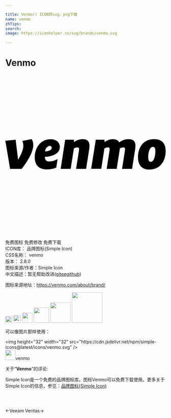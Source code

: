 ```yaml
---

title: Venmo() ICON转svg、png下载
name: venmo
zhTips: 
search: 
image: https://iconhelper.cn/svg/brands/venmo.svg

---
```


# Venmo  <small style="font-size: 60%;font-weight: 100"></small>

<div id="svg" class="svg-wrap">
<svg role="img" viewBox="0 0 24 24" xmlns="http://www.w3.org/2000/svg"><title>Venmo icon</title><path d="M3.94 9.72c.17.27.24.54.24.89 0 1.11-.95 2.55-1.72 3.57H.71L0 9.96l1.54-.15.37 3c.35-.56.78-1.45.78-2.06 0-.33-.06-.56-.15-.75l1.4-.28zM5.94 11.57c.28 0 1-.13 1-.53 0-.2-.14-.3-.3-.3-.29 0-.66.35-.7.83zm-.03.8c0 .5.27.7.64.7.4 0 .77-.1 1.27-.35l-.19 1.26c-.35.17-.89.28-1.42.28-1.33 0-1.81-.8-1.81-1.82 0-1.31.78-2.7 2.38-2.7.88 0 1.38.49 1.38 1.18 0 1.1-1.43 1.45-2.25 1.46zM12.6 10.7c0 .17-.03.4-.05.56l-.46 2.92h-1.5l.42-2.68.03-.3c0-.2-.12-.24-.26-.24-.2 0-.4.09-.52.15l-.48 3.07h-1.5l.68-4.37h1.3l.02.35c.31-.2.72-.43 1.29-.43.76 0 1.03.4 1.03.98zM17.05 10.21c.43-.3.83-.48 1.4-.48.76 0 1.03.4 1.03.98a4 4 0 0 1-.05.55l-.46 2.92h-1.5l.43-2.73.02-.22c0-.22-.12-.27-.27-.27-.18 0-.37.08-.5.15l-.48 3.07h-1.5l.43-2.74.02-.21c0-.22-.12-.27-.27-.27-.2 0-.39.09-.52.15l-.47 3.06h-1.51l.69-4.36h1.28l.05.36c.3-.22.7-.44 1.24-.44.48 0 .78.2.94.48zM22.46 11.48c0-.35-.09-.6-.35-.6-.6 0-.72 1.05-.72 1.58 0 .41.11.66.38.66.56 0 .69-1.1.69-1.64zm-2.6.92c0-1.38.74-2.67 2.41-2.67 1.27 0 1.73.75 1.73 1.78 0 1.36-.72 2.77-2.44 2.77-1.27 0-1.7-.83-1.7-1.88z"/></svg>
</div>
<detail full-name='venmo'></detail>

<div class="detail-page">
<p>
<span><span class="badge-success badge">免费图标</span> <span class="badge-success badge">免费修改</span>  <span class="badge-success badge">免费下载</span> </span>
<br/>
<span>
ICON库：
<span class="badge-secondary badge">品牌图标(Simple Icon)</span> 
</span>
<br/>
<span>
CSS名称：
<span class="badge-secondary badge">venmo</span> 
</span>

<br/>
<span>
版本：
<span class="badge-secondary badge">2.8.0</span> 
</span>
<br/>
<span>图标来源/作者：<span class="badge-light badge">Simple Icon</span></span> 
<br/>
<span class="zh-detail">中文描述：暂无<span class="help-link"><span>帮助改进</span>(<a href="https://gitee.com/liuwave/icon-helper/edit/master/json/brands/venmo.json" target="_blank" rel="noopener noreferrer">gitee</a><a href="https://github.com/liuwave/icon-helper/edit/master/json/brands/venmo.json" target="_blank" rel="noopener noreferrer">github</a></span>)</span><br/>
</p>
</div><div class="description description alert alert-light"><p>图标来源地址：<a href="https://venmo.com/about/brand/" target="_blank" rel="noopener noreferrer">https://venmo.com/about/brand/</a></p></div>
<div class="alert alert-dark">
<img height="21" width="21" src="https://cdn.jsdelivr.net/npm/simple-icons@latest/icons/venmo.svg" />
<img height="24" width="24" src="https://cdn.jsdelivr.net/npm/simple-icons@latest/icons/venmo.svg" />
<img height="32" width="32" src="https://cdn.jsdelivr.net/npm/simple-icons@latest/icons/venmo.svg" />
<img height="48" width="48" src="https://cdn.jsdelivr.net/npm/simple-icons@latest/icons/venmo.svg" />
<img height="64" width="64" src="https://cdn.jsdelivr.net/npm/simple-icons@latest/icons/venmo.svg" />
<img height="96" width="96" src="https://cdn.jsdelivr.net/npm/simple-icons@latest/icons/venmo.svg" />

</div>
<div>
  <p>可以像图片那样使用：    
  </p>
  <div class="alert alert-primary" style="font-size: 14px">
    &lt;img height="32" width="32" src="https://cdn.jsdelivr.net/npm/simple-icons@latest/icons/venmo.svg" /&gt;
    <copy-btn content='<img height="32" width="32" src="https://cdn.jsdelivr.net/npm/simple-icons@latest/icons/venmo.svg" />'></copy-btn>
  </div>
  <div class="alert alert-secondary">
    <img height="32" width="32" src="https://cdn.jsdelivr.net/npm/simple-icons@latest/icons/venmo.svg" />venmo
    <copy-btn content="venmo" btn-title="复制图标名称"></copy-btn>
  </div>
</div>
<div class="icon-detail__container">
<p>关于“<b>Venmo</b>”的评论:</p>
</div>
<Vssue title="关于“Venmo”的评论" />
<div><p>Simple Icon是一个免费的品牌图标库。图标Venmo可以免费下载使用。更多关于  Simple Icon的信息，参见：<a target="_blank" href="https://iconhelper.cn/brands.html">品牌图标(Simple Icon)</a>
</p></div>


<div style="padding:2rem 0 " class="page-nav"><p class="inner"><span class="prev">←<router-link to="/icon/veeam.html">Veeam</router-link></span> <span class="next"><router-link to="/icon/veritas.html">Veritas</router-link>→</span></p></div>
